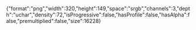 {"format":"png","width":320,"height":149,"space":"srgb","channels":3,"depth":"uchar","density":72,"isProgressive":false,"hasProfile":false,"hasAlpha":false,"premultiplied":false,"size":16228}